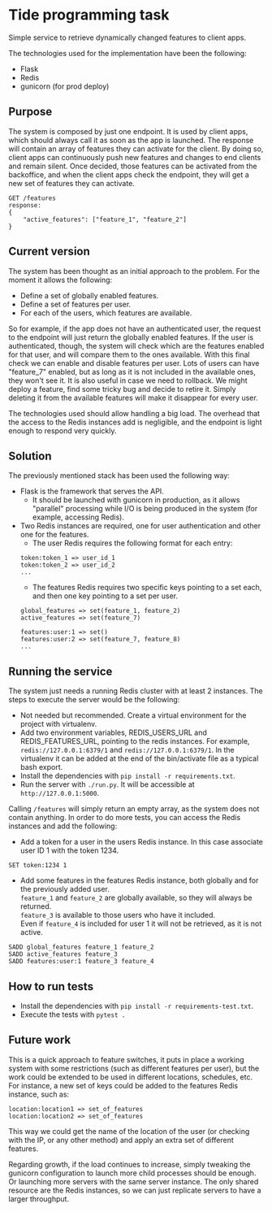 # Tide programming task
Simple service to retrieve dynamically changed features to client apps.

The technologies used for the implementation have been the following:
* Flask
* Redis
* gunicorn (for prod deploy)

## Purpose
The system is composed by just one endpoint. It is used by client apps, which should always call it as soon as the app is launched. The response will contain an array of features they can activate for the client. By doing so, client apps can continuously push new features and changes to end clients and remain silent. Once decided, those features can be activated from the backoffice, and when the client apps check the endpoint, they will get a new set of features they can activate.

```
GET /features
response:
{
    "active_features": ["feature_1", "feature_2"]
}
```

## Current version
The system has been thought as an initial approach to the problem. For the moment it allows the following:
* Define a set of globally enabled features.
* Define a set of features per user.
* For each of the users, which features are available.

So for example, if the app does not have an authenticated user, the request to the endpoint will just return the globally enabled features. If the user is authenticated, though, the system will check which are the features enabled for that user, and will compare them to the ones available. With this final check we can enable and disable features per user. Lots of users can have "feature_7" enabled, but as long as it is not included in the available ones, they won't see it. It is also useful in case we need to rollback. We might deploy a feature, find some tricky bug and decide to retire it. Simply deleting it from the available features will make it disappear for every user.

The technologies used should allow handling a big load. The overhead that the access to the Redis instances add is negligible, and the endpoint is light enough to respond very quickly.

## Solution
The previously mentioned stack has been used the following way:
* Flask is the framework that serves the API.
  * It should be launched with gunicorn in production, as it allows "parallel" processing while I/O is being produced in the system (for example, accessing Redis).
* Two Redis instances are required, one for user authentication and other one for the features.
  * The user Redis requires the following format for each entry:
  ```
  token:token_1 => user_id_1
  token:token_2 => user_id_2
  ...
  ```
  * The features Redis requires two specific keys pointing to a set each, and then one key pointing to a set per user.
  ```
  global_features => set(feature_1, feature_2)
  active_features => set(feature_7)

  features:user:1 => set()
  features:user:2 => set(feature_7, feature_8)
  ...
  ```

## Running the service
The system just needs a running Redis cluster with at least 2 instances. The steps to execute the server would be the following:
* Not needed but recommended. Create a virtual environment for the project with virtualenv.
* Add two environment variables, REDIS_USERS_URL and REDIS_FEATURES_URL, pointing to the redis instances. For example, `redis://127.0.0.1:6379/1` and `redis://127.0.0.1:6379/1`. In the virtualenv it can be added at the end of the bin/activate file as a typical bash export.
* Install the dependencies with `pip install -r requirements.txt`.
* Run the server with `./run.py`. It will be accessible at `http://127.0.0.1:5000`.

Calling `/features` will simply return an empty array, as the system does not contain anything. In order to do more tests, you can access the Redis instances and add the following:
* Add a token for a user in the users Redis instance. In this case associate user ID 1 with the token 1234.
 ```
 SET token:1234 1
 ```
* Add some features in the features Redis instance, both globally and for the previously added user.  
 `feature_1` and `feature_2` are globally available, so they will always be returned.  
 `feature_3` is available to those users who have it included.  
 Even if `feature_4` is included for user 1 it will not be retrieved, as it is not active.  
 ```
 SADD global_features feature_1 feature_2
 SADD active_features feature_3
 SADD features:user:1 feature_3 feature_4
 ```

## How to run tests
* Install the dependencies with `pip install -r requirements-test.txt`.
* Execute the tests with `pytest .`

## Future work
This is a quick approach to feature switches, it puts in place a working system with some restrictions (such as different features per user), but the work could be extended to be used in different locations, schedules, etc.
For instance, a new set of keys could be added to the features Redis instance, such as:
```
location:location1 => set_of_features
location:location2 => set_of_features
```
This way we could get the name of the location of the user (or checking with the IP, or any other method) and apply an extra set of different features.

Regarding growth, if the load continues to increase, simply tweaking the gunicorn configuration to launch more child processes should be enough. Or launching more servers with the same server instance. The only shared resource are the Redis instances, so we can just replicate servers to have a larger throughput.
